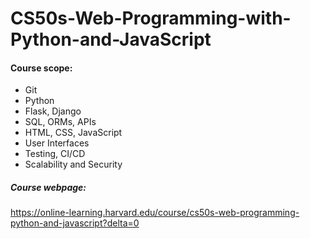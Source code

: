 # CS50s-Web-Programming-with-Python-and-JavaScript

#### Course scope: 
* Git
* Python
* Flask, Django
* SQL, ORMs, APIs
* HTML, CSS, JavaScript
* User Interfaces
* Testing, CI/CD
* Scalability and Security


##### Course webpage: 
https://online-learning.harvard.edu/course/cs50s-web-programming-python-and-javascript?delta=0
